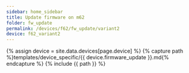 ```yaml
---
sidebar: home_sidebar
title: Update firmware on m62
folder: fw_update
permalink: /devices/f62/fw_update/variant2
device: f62_variant2
---
```

{% assign device = site.data.devices[page.device] %}
{% capture path %}templates/device_specific/{{ device.firmware_update }}.md{% endcapture %}
{% include {{ path }} %}
